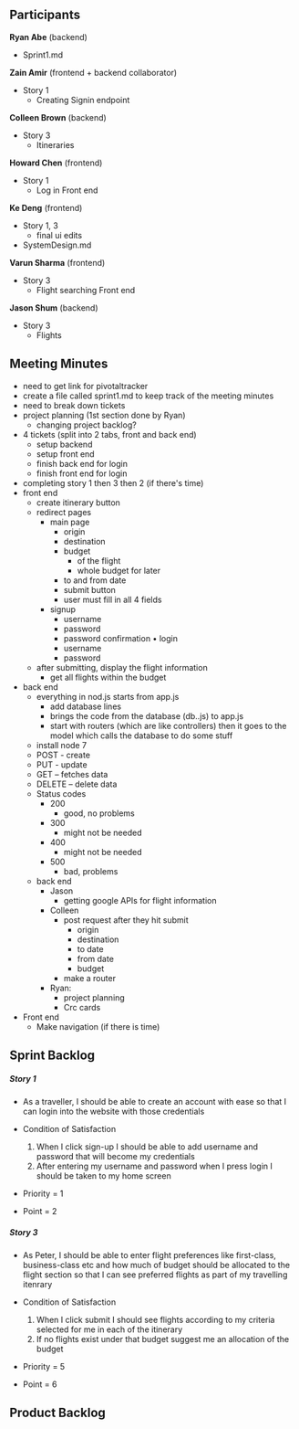 ## Participants

**Ryan Abe** (backend)
  - Sprint1.md

**Zain Amir** (frontend + backend collaborator)
  - Story 1
      - Creating Signin endpoint

**Colleen Brown** (backend)
  - Story 3
      - Itineraries

**Howard Chen** (frontend)
  - Story 1
      - Log in Front end

**Ke Deng** (frontend)
  - Story 1, 3
      - final ui edits
  - SystemDesign.md

**Varun Sharma** (frontend)
  - Story 3
      - Flight searching Front end


**Jason Shum** (backend)
  - Story 3
      - Flights

## Meeting Minutes
  -	need to get link for pivotaltracker
  -	create a file called sprint1.md to keep track of the meeting minutes
  -	need to break down tickets
  -	project planning (1st section done by Ryan)
      -	changing project backlog?
  -	4 tickets (split into 2 tabs, front and back end)
      -	setup backend
      -	setup front end
      -	finish back end for login
      -	finish front end for login
  -	completing story 1 then 3 then 2 (if there's time)
  -	front end
      -	create itinerary button
      -	redirect pages
          -	main page
              -	origin
              -	destination
              -	budget
                  -	of the flight
                  -	whole budget for later
              -	to and from date
              -	submit button
              -	user must fill in all 4 fields
          -	signup
              -	username
              -	password
              -	password confirmation
          •	login
              -	username
              -	password
      -	after submitting, display the flight information
          -	get all flights within the budget
  -	back end
      -	everything in nod.js starts from app.js
          -	add database lines
          -	brings the code from the database (db..js) to app.js
          -	start with routers (which are like controllers) then it goes to the model which calls the database to do some stuff
      -	install node 7
      -	POST - create
      -	PUT - update
      -	GET – fetches data
      -	DELETE – delete data
      -	Status codes
          -	200
              -	good, no problems
          -	300
              -	might not be needed
          -	400
              -	might not be needed
          -	500
              -	bad, problems
      -	back end
          -	Jason
              -	getting google APIs for flight information
          -	Colleen
              -	post request after they hit submit
                  -	origin
                  -	destination
                  -	to date
                  -	from date
                  -	budget
              -	make a router
          -	Ryan:
              - project planning
              -	Crc cards
  -	Front end
      -	Make navigation (if there is time)

## Sprint Backlog

##### Story 1
  - As a traveller, I should be able to create an account with ease so that I can login into the website with those credentials

  - Condition of Satisfaction
      1. When I click sign-up I should be able to add username and password that will become my credentials
      2. After entering my username and password when I press login I should be taken to my home screen

  - Priority = 1
  - Point = 2

##### Story 3
  - As Peter, I should be able to enter flight preferences like first-class, business-class etc and how much of budget should be allocated to the flight section so that I can see preferred flights as part of my travelling itenrary

  - Condition of Satisfaction
      1. When I click submit I should see flights according to my criteria selected for me in each of the itinerary
      2. If no flights exist under that budget suggest me an allocation of the budget

  - Priority = 5
  - Point = 6

## Product Backlog

